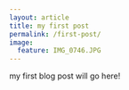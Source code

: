 ```yaml
---
layout: article
title: my first post
permalink: /first-post/
image:
  feature: IMG_0746.JPG
---
```


my first blog post will go here!